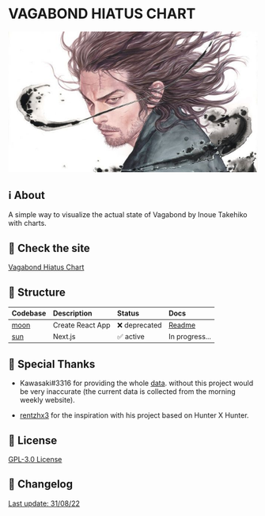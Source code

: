 # VAGABOND HIATUS CHART

<p align="center">
  	<img src="docs/images/vagabond_banner.jpg" />
</p>

## :information_source: About

A simple way to visualize the actual state of Vagabond by Inoue Takehiko with charts.

## :rocket: Check the site

[Vagabond Hiatus Chart](https://falsepopsky.github.io/vagabond-hiatus-chart/)

## :open_file_folder: Structure

| Codebase     | Description      | Status                    | Docs                       |
| :----------- | :--------------- | :------------------------ | :------------------------- |
| [moon](moon) | Create React App | :x: deprecated            | [Readme](./moon/README.md) |
| [sun](sun)   | Next.js          | :white_check_mark: active | In progress...             |

## :clap: Special Thanks

- Kawasaki#3316 for providing the whole [data](https://docs.google.com/spreadsheets/d/1fw7G9I2zPtAfSh0NUl-4m7G5wsXe5PIcMFRtd03jVz0/). without this project would be very inaccurate (the current data is collected from the morning weekly website).

- [rentzhx3](https://github.com/rentzhx3/) for the inspiration with his project based on Hunter X Hunter.

## :page_with_curl: License

[GPL-3.0 License](https://github.com/falsepopsky/vagabond-hiatus-chart/blob/main/LICENSE)

## :scroll: Changelog

[Last update: 31/08/22](./docs/CHANGELOG.md)
